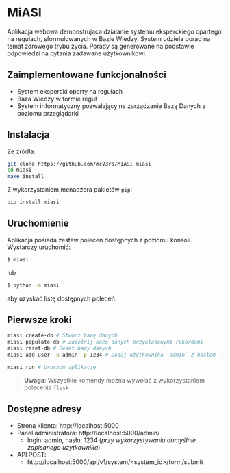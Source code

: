 # MiASI

Aplikacja webowa demonstrująca działanie systemu eksperckiego opartego na regułach, sformułowanych w Bazie Wiedzy. System udziela porad na temat zdrowego trybu życia. Porady są generowane na podstawie odpowiedzi na pytania zadawane użytkownikowi.

## Zaimplementowane funkcjonalności
- System ekspercki oparty na regułach
- Baza Wiedzy w formie reguł
- System informatyczny pozwalający na zarządzanie Bazą Danych z poziomu przeglądarki

## Instalacja

Ze źródła:
```bash
git clone https://github.com/mcV3rs/MiASI miasi
cd miasi
make install
```

Z wykorzystaniem menadżera pakietów `pip`:
```bash
pip install miasi
```

## Uruchomienie

Aplikacja posiada zestaw poleceń dostępnych z poziomu konsoli. Wystarczy uruchomić:
```bash
$ miasi
```

lub

```bash
$ python -m miasi
```

aby uzyskać listę dostępnych poleceń.

## Pierwsze kroki

```bash
miasi create-db # Stwórz bazę danych
miasi populate-db # Zapełnij bazę danych przykładowymi rekordami
miasi reset-db # Reset bazy danych
miasi add-user -u admin -p 1234 # Dodaj użytkownika `admin` z hasłem `1234`

miasi run # Uruchom aplikację
```

> **Uwaga**: Wszystkie komendy można wywołać z wykorzystaniem polecenia `flask`

## Dostępne adresy

- Strona klienta: http://localhost:5000
- Panel administratora: http://localhost:5000/admin/
  - login: admin, hasło: 1234 (_przy wykorzystywaniu domyślnie zapisanego użytkownika_)
- API POST:
  - http://localhost:5000/api/v1/system/<system_id>/form/submit